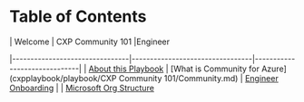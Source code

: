 # Table of Contents
| Welcome                                 | CXP Community 101                                |Engineer                      

|--------------------------------|---------------------------------|------------------------------|
| [About this Playbook](cxpplaybook/playbook/Welcome/About_this_Playbook.md)  | [What is Community for Azure] (cxpplaybook/playbook/CXP Community 101/Community.md) | [Engineer Onboarding](cxpplaybook/playbook/Engineer/Engineering_Onboarding.md) | | [Microsoft Org Structure](cxpplaybook/playbook/Welcome/Microsoft_Organizational_Structure.md) 
